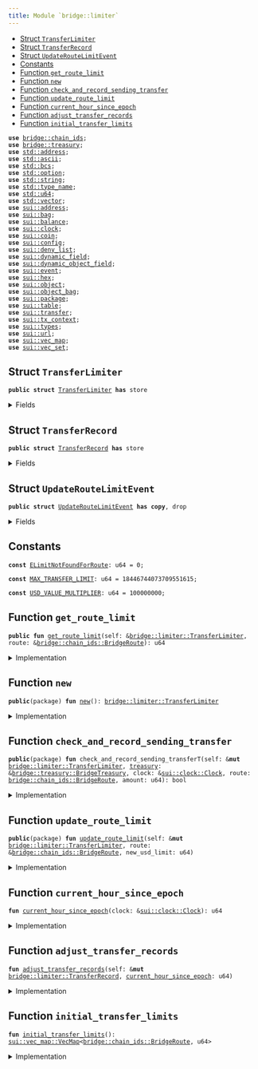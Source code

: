 ```yaml
---
title: Module `bridge::limiter`
---
```




-  [Struct `TransferLimiter`](#bridge_limiter_TransferLimiter)
-  [Struct `TransferRecord`](#bridge_limiter_TransferRecord)
-  [Struct `UpdateRouteLimitEvent`](#bridge_limiter_UpdateRouteLimitEvent)
-  [Constants](#@Constants_0)
-  [Function `get_route_limit`](#bridge_limiter_get_route_limit)
-  [Function `new`](#bridge_limiter_new)
-  [Function `check_and_record_sending_transfer`](#bridge_limiter_check_and_record_sending_transfer)
-  [Function `update_route_limit`](#bridge_limiter_update_route_limit)
-  [Function `current_hour_since_epoch`](#bridge_limiter_current_hour_since_epoch)
-  [Function `adjust_transfer_records`](#bridge_limiter_adjust_transfer_records)
-  [Function `initial_transfer_limits`](#bridge_limiter_initial_transfer_limits)


<pre><code><b>use</b> <a href="../bridge/chain_ids.md#bridge_chain_ids">bridge::chain_ids</a>;
<b>use</b> <a href="../bridge/treasury.md#bridge_treasury">bridge::treasury</a>;
<b>use</b> <a href="../../std/address.md#std_address">std::address</a>;
<b>use</b> <a href="../../std/ascii.md#std_ascii">std::ascii</a>;
<b>use</b> <a href="../../std/bcs.md#std_bcs">std::bcs</a>;
<b>use</b> <a href="../../std/option.md#std_option">std::option</a>;
<b>use</b> <a href="../../std/string.md#std_string">std::string</a>;
<b>use</b> <a href="../../std/type_name.md#std_type_name">std::type_name</a>;
<b>use</b> <a href="../../std/u64.md#std_u64">std::u64</a>;
<b>use</b> <a href="../../std/vector.md#std_vector">std::vector</a>;
<b>use</b> <a href="../../sui/address.md#sui_address">sui::address</a>;
<b>use</b> <a href="../../sui/bag.md#sui_bag">sui::bag</a>;
<b>use</b> <a href="../../sui/balance.md#sui_balance">sui::balance</a>;
<b>use</b> <a href="../../sui/clock.md#sui_clock">sui::clock</a>;
<b>use</b> <a href="../../sui/coin.md#sui_coin">sui::coin</a>;
<b>use</b> <a href="../../sui/config.md#sui_config">sui::config</a>;
<b>use</b> <a href="../../sui/deny_list.md#sui_deny_list">sui::deny_list</a>;
<b>use</b> <a href="../../sui/dynamic_field.md#sui_dynamic_field">sui::dynamic_field</a>;
<b>use</b> <a href="../../sui/dynamic_object_field.md#sui_dynamic_object_field">sui::dynamic_object_field</a>;
<b>use</b> <a href="../../sui/event.md#sui_event">sui::event</a>;
<b>use</b> <a href="../../sui/hex.md#sui_hex">sui::hex</a>;
<b>use</b> <a href="../../sui/object.md#sui_object">sui::object</a>;
<b>use</b> <a href="../../sui/object_bag.md#sui_object_bag">sui::object_bag</a>;
<b>use</b> <a href="../../sui/package.md#sui_package">sui::package</a>;
<b>use</b> <a href="../../sui/table.md#sui_table">sui::table</a>;
<b>use</b> <a href="../../sui/transfer.md#sui_transfer">sui::transfer</a>;
<b>use</b> <a href="../../sui/tx_context.md#sui_tx_context">sui::tx_context</a>;
<b>use</b> <a href="../../sui/types.md#sui_types">sui::types</a>;
<b>use</b> <a href="../../sui/url.md#sui_url">sui::url</a>;
<b>use</b> <a href="../../sui/vec_map.md#sui_vec_map">sui::vec_map</a>;
<b>use</b> <a href="../../sui/vec_set.md#sui_vec_set">sui::vec_set</a>;
</code></pre>



<a name="bridge_limiter_TransferLimiter"></a>

## Struct `TransferLimiter`



<pre><code><b>public</b> <b>struct</b> <a href="../bridge/limiter.md#bridge_limiter_TransferLimiter">TransferLimiter</a> <b>has</b> store
</code></pre>



<details>
<summary>Fields</summary>


<dl>
<dt>
<code>transfer_limits: <a href="../../sui/vec_map.md#sui_vec_map_VecMap">sui::vec_map::VecMap</a>&lt;<a href="../bridge/chain_ids.md#bridge_chain_ids_BridgeRoute">bridge::chain_ids::BridgeRoute</a>, u64&gt;</code>
</dt>
<dd>
</dd>
<dt>
<code>transfer_records: <a href="../../sui/vec_map.md#sui_vec_map_VecMap">sui::vec_map::VecMap</a>&lt;<a href="../bridge/chain_ids.md#bridge_chain_ids_BridgeRoute">bridge::chain_ids::BridgeRoute</a>, <a href="../bridge/limiter.md#bridge_limiter_TransferRecord">bridge::limiter::TransferRecord</a>&gt;</code>
</dt>
<dd>
</dd>
</dl>


</details>

<a name="bridge_limiter_TransferRecord"></a>

## Struct `TransferRecord`



<pre><code><b>public</b> <b>struct</b> <a href="../bridge/limiter.md#bridge_limiter_TransferRecord">TransferRecord</a> <b>has</b> store
</code></pre>



<details>
<summary>Fields</summary>


<dl>
<dt>
<code>hour_head: u64</code>
</dt>
<dd>
</dd>
<dt>
<code>hour_tail: u64</code>
</dt>
<dd>
</dd>
<dt>
<code>per_hour_amounts: vector&lt;u64&gt;</code>
</dt>
<dd>
</dd>
<dt>
<code>total_amount: u64</code>
</dt>
<dd>
</dd>
</dl>


</details>

<a name="bridge_limiter_UpdateRouteLimitEvent"></a>

## Struct `UpdateRouteLimitEvent`



<pre><code><b>public</b> <b>struct</b> <a href="../bridge/limiter.md#bridge_limiter_UpdateRouteLimitEvent">UpdateRouteLimitEvent</a> <b>has</b> <b>copy</b>, drop
</code></pre>



<details>
<summary>Fields</summary>


<dl>
<dt>
<code>sending_chain: u8</code>
</dt>
<dd>
</dd>
<dt>
<code>receiving_chain: u8</code>
</dt>
<dd>
</dd>
<dt>
<code>new_limit: u64</code>
</dt>
<dd>
</dd>
</dl>


</details>

<a name="@Constants_0"></a>

## Constants


<a name="bridge_limiter_ELimitNotFoundForRoute"></a>



<pre><code><b>const</b> <a href="../bridge/limiter.md#bridge_limiter_ELimitNotFoundForRoute">ELimitNotFoundForRoute</a>: u64 = 0;
</code></pre>



<a name="bridge_limiter_MAX_TRANSFER_LIMIT"></a>



<pre><code><b>const</b> <a href="../bridge/limiter.md#bridge_limiter_MAX_TRANSFER_LIMIT">MAX_TRANSFER_LIMIT</a>: u64 = 18446744073709551615;
</code></pre>



<a name="bridge_limiter_USD_VALUE_MULTIPLIER"></a>



<pre><code><b>const</b> <a href="../bridge/limiter.md#bridge_limiter_USD_VALUE_MULTIPLIER">USD_VALUE_MULTIPLIER</a>: u64 = 100000000;
</code></pre>



<a name="bridge_limiter_get_route_limit"></a>

## Function `get_route_limit`



<pre><code><b>public</b> <b>fun</b> <a href="../bridge/limiter.md#bridge_limiter_get_route_limit">get_route_limit</a>(self: &<a href="../bridge/limiter.md#bridge_limiter_TransferLimiter">bridge::limiter::TransferLimiter</a>, route: &<a href="../bridge/chain_ids.md#bridge_chain_ids_BridgeRoute">bridge::chain_ids::BridgeRoute</a>): u64
</code></pre>



<details>
<summary>Implementation</summary>


<pre><code><b>public</b> <b>fun</b> <a href="../bridge/limiter.md#bridge_limiter_get_route_limit">get_route_limit</a>(self: &<a href="../bridge/limiter.md#bridge_limiter_TransferLimiter">TransferLimiter</a>, route: &BridgeRoute): u64 {
    self.transfer_limits[route]
}
</code></pre>



</details>

<a name="bridge_limiter_new"></a>

## Function `new`



<pre><code><b>public</b>(package) <b>fun</b> <a href="../bridge/limiter.md#bridge_limiter_new">new</a>(): <a href="../bridge/limiter.md#bridge_limiter_TransferLimiter">bridge::limiter::TransferLimiter</a>
</code></pre>



<details>
<summary>Implementation</summary>


<pre><code><b>public</b>(package) <b>fun</b> <a href="../bridge/limiter.md#bridge_limiter_new">new</a>(): <a href="../bridge/limiter.md#bridge_limiter_TransferLimiter">TransferLimiter</a> {
    // hardcoded limit <b>for</b> <a href="../bridge/bridge.md#bridge_bridge">bridge</a> genesis
    <a href="../bridge/limiter.md#bridge_limiter_TransferLimiter">TransferLimiter</a> {
        transfer_limits: <a href="../bridge/limiter.md#bridge_limiter_initial_transfer_limits">initial_transfer_limits</a>(),
        transfer_records: vec_map::empty()
    }
}
</code></pre>



</details>

<a name="bridge_limiter_check_and_record_sending_transfer"></a>

## Function `check_and_record_sending_transfer`



<pre><code><b>public</b>(package) <b>fun</b> check_and_record_sending_transferT(self: &<b>mut</b> <a href="../bridge/limiter.md#bridge_limiter_TransferLimiter">bridge::limiter::TransferLimiter</a>, <a href="../bridge/treasury.md#bridge_treasury">treasury</a>: &<a href="../bridge/treasury.md#bridge_treasury_BridgeTreasury">bridge::treasury::BridgeTreasury</a>, clock: &<a href="../../sui/clock.md#sui_clock_Clock">sui::clock::Clock</a>, route: <a href="../bridge/chain_ids.md#bridge_chain_ids_BridgeRoute">bridge::chain_ids::BridgeRoute</a>, amount: u64): bool
</code></pre>



<details>
<summary>Implementation</summary>


<pre><code><b>public</b>(package) <b>fun</b> <a href="../bridge/limiter.md#bridge_limiter_check_and_record_sending_transfer">check_and_record_sending_transfer</a>&lt;T&gt;(
    self: &<b>mut</b> <a href="../bridge/limiter.md#bridge_limiter_TransferLimiter">TransferLimiter</a>,
    <a href="../bridge/treasury.md#bridge_treasury">treasury</a>: &BridgeTreasury,
    clock: &Clock,
    route: BridgeRoute,
    amount: u64
): bool {
    // Create record <b>for</b> route <b>if</b> not exists
    <b>if</b> (!self.transfer_records.contains(&route)) {
        self.transfer_records.insert(route, <a href="../bridge/limiter.md#bridge_limiter_TransferRecord">TransferRecord</a> {
            hour_head: 0,
            hour_tail: 0,
            per_hour_amounts: vector[],
            total_amount: 0
        })
    };
    <b>let</b> record = self.transfer_records.get_mut(&route);
    <b>let</b> <a href="../bridge/limiter.md#bridge_limiter_current_hour_since_epoch">current_hour_since_epoch</a> = <a href="../bridge/limiter.md#bridge_limiter_current_hour_since_epoch">current_hour_since_epoch</a>(clock);
    record.<a href="../bridge/limiter.md#bridge_limiter_adjust_transfer_records">adjust_transfer_records</a>(<a href="../bridge/limiter.md#bridge_limiter_current_hour_since_epoch">current_hour_since_epoch</a>);
    // Get limit <b>for</b> the route
    <b>let</b> route_limit = self.transfer_limits.try_get(&route);
    <b>assert</b>!(route_limit.is_some(), <a href="../bridge/limiter.md#bridge_limiter_ELimitNotFoundForRoute">ELimitNotFoundForRoute</a>);
    <b>let</b> route_limit = route_limit.destroy_some();
    <b>let</b> route_limit_adjusted =
        (route_limit <b>as</b> u128) * (<a href="../bridge/treasury.md#bridge_treasury">treasury</a>.decimal_multiplier&lt;T&gt;() <b>as</b> u128);
    // Compute notional amount
    // Upcast to u128 to prevent overflow, to not miss out on small amounts.
    <b>let</b> value = (<a href="../bridge/treasury.md#bridge_treasury">treasury</a>.notional_value&lt;T&gt;() <b>as</b> u128);
    <b>let</b> notional_amount_with_token_multiplier = value * (amount <b>as</b> u128);
    // Check <b>if</b> transfer amount exceed limit
    // Upscale them to the token's decimal.
    <b>if</b> ((record.total_amount <b>as</b> u128)
        * (<a href="../bridge/treasury.md#bridge_treasury">treasury</a>.decimal_multiplier&lt;T&gt;() <b>as</b> u128)
        + notional_amount_with_token_multiplier &gt; route_limit_adjusted
    ) {
        <b>return</b> <b>false</b>
    };
    // Now scale down to notional value
    <b>let</b> notional_amount = notional_amount_with_token_multiplier
        / (<a href="../bridge/treasury.md#bridge_treasury">treasury</a>.decimal_multiplier&lt;T&gt;() <b>as</b> u128);
    // Should be safe to downcast to u64 after dividing by the decimals
    <b>let</b> notional_amount = (notional_amount <b>as</b> u64);
    // Record transfer value
    <b>let</b> new_amount = record.per_hour_amounts.pop_back() + notional_amount;
    record.per_hour_amounts.push_back(new_amount);
    record.total_amount = record.total_amount + notional_amount;
    <b>true</b>
}
</code></pre>



</details>

<a name="bridge_limiter_update_route_limit"></a>

## Function `update_route_limit`



<pre><code><b>public</b>(package) <b>fun</b> <a href="../bridge/limiter.md#bridge_limiter_update_route_limit">update_route_limit</a>(self: &<b>mut</b> <a href="../bridge/limiter.md#bridge_limiter_TransferLimiter">bridge::limiter::TransferLimiter</a>, route: &<a href="../bridge/chain_ids.md#bridge_chain_ids_BridgeRoute">bridge::chain_ids::BridgeRoute</a>, new_usd_limit: u64)
</code></pre>



<details>
<summary>Implementation</summary>


<pre><code><b>public</b>(package) <b>fun</b> <a href="../bridge/limiter.md#bridge_limiter_update_route_limit">update_route_limit</a>(
    self: &<b>mut</b> <a href="../bridge/limiter.md#bridge_limiter_TransferLimiter">TransferLimiter</a>,
    route: &BridgeRoute,
    new_usd_limit: u64
) {
    <b>let</b> receiving_chain = *route.destination();
    <b>if</b> (!self.transfer_limits.contains(route)) {
        self.transfer_limits.insert(*route, new_usd_limit);
    } <b>else</b> {
        *&<b>mut</b> self.transfer_limits[route] = new_usd_limit;
    };
    emit(<a href="../bridge/limiter.md#bridge_limiter_UpdateRouteLimitEvent">UpdateRouteLimitEvent</a> {
        sending_chain: *route.source(),
        receiving_chain,
        new_limit: new_usd_limit,
    })
}
</code></pre>



</details>

<a name="bridge_limiter_current_hour_since_epoch"></a>

## Function `current_hour_since_epoch`



<pre><code><b>fun</b> <a href="../bridge/limiter.md#bridge_limiter_current_hour_since_epoch">current_hour_since_epoch</a>(clock: &<a href="../../sui/clock.md#sui_clock_Clock">sui::clock::Clock</a>): u64
</code></pre>



<details>
<summary>Implementation</summary>


<pre><code><b>fun</b> <a href="../bridge/limiter.md#bridge_limiter_current_hour_since_epoch">current_hour_since_epoch</a>(clock: &Clock): u64 {
    clock::timestamp_ms(clock) / 3600000
}
</code></pre>



</details>

<a name="bridge_limiter_adjust_transfer_records"></a>

## Function `adjust_transfer_records`



<pre><code><b>fun</b> <a href="../bridge/limiter.md#bridge_limiter_adjust_transfer_records">adjust_transfer_records</a>(self: &<b>mut</b> <a href="../bridge/limiter.md#bridge_limiter_TransferRecord">bridge::limiter::TransferRecord</a>, <a href="../bridge/limiter.md#bridge_limiter_current_hour_since_epoch">current_hour_since_epoch</a>: u64)
</code></pre>



<details>
<summary>Implementation</summary>


<pre><code><b>fun</b> <a href="../bridge/limiter.md#bridge_limiter_adjust_transfer_records">adjust_transfer_records</a>(self: &<b>mut</b> <a href="../bridge/limiter.md#bridge_limiter_TransferRecord">TransferRecord</a>, <a href="../bridge/limiter.md#bridge_limiter_current_hour_since_epoch">current_hour_since_epoch</a>: u64) {
    <b>if</b> (self.hour_head == <a href="../bridge/limiter.md#bridge_limiter_current_hour_since_epoch">current_hour_since_epoch</a>) {
        <b>return</b> // nothing to backfill
    };
    <b>let</b> target_tail = <a href="../bridge/limiter.md#bridge_limiter_current_hour_since_epoch">current_hour_since_epoch</a> - 23;
    // If `hour_head` is even older than 24 hours ago, it means all items in
    // `per_hour_amounts` are to be evicted.
    <b>if</b> (self.hour_head &lt; target_tail) {
        self.per_hour_amounts = vector[];
        self.total_amount = 0;
        self.hour_tail = target_tail;
        self.hour_head = target_tail;
        // Don't forget to insert this hour's record
        self.per_hour_amounts.push_back(0);
    } <b>else</b> {
        // self.hour_head is within 24 hour range.
        // some items in `per_hour_amounts` are still valid, we remove stale hours.
        <b>while</b> (self.hour_tail &lt; target_tail) {
            self.total_amount = self.total_amount - self.per_hour_amounts.remove(0);
            self.hour_tail = self.hour_tail + 1;
        }
    };
    // Backfill from hour_head to current hour
    <b>while</b> (self.hour_head &lt; <a href="../bridge/limiter.md#bridge_limiter_current_hour_since_epoch">current_hour_since_epoch</a>) {
        self.per_hour_amounts.push_back(0);
        self.hour_head = self.hour_head + 1;
    }
}
</code></pre>



</details>

<a name="bridge_limiter_initial_transfer_limits"></a>

## Function `initial_transfer_limits`



<pre><code><b>fun</b> <a href="../bridge/limiter.md#bridge_limiter_initial_transfer_limits">initial_transfer_limits</a>(): <a href="../../sui/vec_map.md#sui_vec_map_VecMap">sui::vec_map::VecMap</a>&lt;<a href="../bridge/chain_ids.md#bridge_chain_ids_BridgeRoute">bridge::chain_ids::BridgeRoute</a>, u64&gt;
</code></pre>



<details>
<summary>Implementation</summary>


<pre><code><b>fun</b> <a href="../bridge/limiter.md#bridge_limiter_initial_transfer_limits">initial_transfer_limits</a>(): VecMap&lt;BridgeRoute, u64&gt; {
    <b>let</b> <b>mut</b> transfer_limits = vec_map::empty();
    // 5M limit on Sui -&gt; Ethereum mainnet
    transfer_limits.insert(
        <a href="../bridge/chain_ids.md#bridge_chain_ids_get_route">chain_ids::get_route</a>(<a href="../bridge/chain_ids.md#bridge_chain_ids_eth_mainnet">chain_ids::eth_mainnet</a>(), <a href="../bridge/chain_ids.md#bridge_chain_ids_sui_mainnet">chain_ids::sui_mainnet</a>()),
        5_000_000 * <a href="../bridge/limiter.md#bridge_limiter_USD_VALUE_MULTIPLIER">USD_VALUE_MULTIPLIER</a>
    );
    // MAX limit <b>for</b> testnet and devnet
    transfer_limits.insert(
        <a href="../bridge/chain_ids.md#bridge_chain_ids_get_route">chain_ids::get_route</a>(<a href="../bridge/chain_ids.md#bridge_chain_ids_eth_sepolia">chain_ids::eth_sepolia</a>(), <a href="../bridge/chain_ids.md#bridge_chain_ids_sui_testnet">chain_ids::sui_testnet</a>()),
        <a href="../bridge/limiter.md#bridge_limiter_MAX_TRANSFER_LIMIT">MAX_TRANSFER_LIMIT</a>
    );
    transfer_limits.insert(
        <a href="../bridge/chain_ids.md#bridge_chain_ids_get_route">chain_ids::get_route</a>(<a href="../bridge/chain_ids.md#bridge_chain_ids_eth_sepolia">chain_ids::eth_sepolia</a>(), <a href="../bridge/chain_ids.md#bridge_chain_ids_sui_custom">chain_ids::sui_custom</a>()),
        <a href="../bridge/limiter.md#bridge_limiter_MAX_TRANSFER_LIMIT">MAX_TRANSFER_LIMIT</a>
    );
    transfer_limits.insert(
        <a href="../bridge/chain_ids.md#bridge_chain_ids_get_route">chain_ids::get_route</a>(<a href="../bridge/chain_ids.md#bridge_chain_ids_eth_custom">chain_ids::eth_custom</a>(), <a href="../bridge/chain_ids.md#bridge_chain_ids_sui_testnet">chain_ids::sui_testnet</a>()),
        <a href="../bridge/limiter.md#bridge_limiter_MAX_TRANSFER_LIMIT">MAX_TRANSFER_LIMIT</a>
    );
    transfer_limits.insert(
        <a href="../bridge/chain_ids.md#bridge_chain_ids_get_route">chain_ids::get_route</a>(<a href="../bridge/chain_ids.md#bridge_chain_ids_eth_custom">chain_ids::eth_custom</a>(), <a href="../bridge/chain_ids.md#bridge_chain_ids_sui_custom">chain_ids::sui_custom</a>()),
        <a href="../bridge/limiter.md#bridge_limiter_MAX_TRANSFER_LIMIT">MAX_TRANSFER_LIMIT</a>
    );
    transfer_limits
}
</code></pre>



</details>
